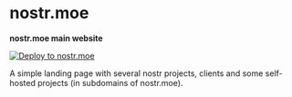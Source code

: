 # nostr.moe

**nostr.moe main website**

[![Deploy to nostr.moe](https://github.com/piraces/nostr.moe/actions/workflows/astro.yml/badge.svg)](https://github.com/piraces/nostr.moe/actions/workflows/astro.yml)

A simple landing page with several nostr projects, clients and some self-hosted projects (in subdomains of nostr.moe).
